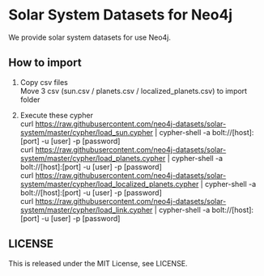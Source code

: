 # Solar System Datasets for Neo4j

We provide solar system datasets for use Neo4j.

## How to import

1. Copy csv files  
   Move 3 csv (sun.csv / planets.csv / localized_planets.csv) to import folder

2. Execute these cypher  
   curl https://raw.githubusercontent.com/neo4j-datasets/solar-system/master/cypher/load_sun.cypher | cypher-shell -a bolt://[host]:[port] -u [user] -p [password]  
   curl https://raw.githubusercontent.com/neo4j-datasets/solar-system/master/cypher/load_planets.cypher | cypher-shell -a bolt://[host]:[port] -u [user] -p [password]  
   curl https://raw.githubusercontent.com/neo4j-datasets/solar-system/master/cypher/load_localized_planets.cypher | cypher-shell -a bolt://[host]:[port] -u [user] -p [password]  
   curl https://raw.githubusercontent.com/neo4j-datasets/solar-system/master/cypher/load_link.cypher | cypher-shell -a bolt://[host]:[port] -u [user] -p [password]

## LICENSE

This is released under the MIT License, see LICENSE.
